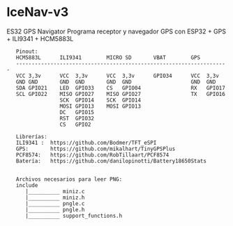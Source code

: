 # IceNav-v3
ES32 GPS Navigator 
Programa receptor y navegador GPS con ESP32 + GPS + ILI9341 + HCM5883L


       Pinout:
       HCM5883L      ILI9341        MICRO SD       VBAT        GPS
       --------------------------------------------------------------------
       VCC 3,3v      VCC  3,3v      VCC  3,3v      GPIO34      VCC  3,3v
       GND GND       GND  GND       GND  GND                   GND  GND
       SDA GPIO21    LED  GPIO33    CS   GPIO04                RX   GPIO17
       SCL GPIO22    MISO GPIO27    MISO GPIO27                TX   GPIO16
                     SCK  GPIO14    SCK  GPIO14
                     MOSI GPIO13    MOSI GPIO13
                     DC   GPIO15
                     RST  GPIO32
                     CS   GPIO2

       Librerías:
       ILI9341 :  https://github.com/Bodmer/TFT_eSPI
       GPS:       https://github.com/mikalhart/TinyGPSPlus
       PCF8574:   https://github.com/RobTillaart/PCF8574
       Batería:   https://github.com/danilopinotti/Battery18650Stats


       Archivos necesarios para leer PNG:
       include
          |__________ miniz.c
          |__________ miniz.h
          |__________ pngle.c
          |__________ pngle.h
          |__________ support_functions.h
